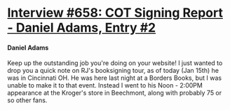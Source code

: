 # [Interview #658: COT Signing Report - Daniel Adams, Entry #2](https://www.theoryland.com/intvmain.php?i=658#2)

#### Daniel Adams

Keep up the outstanding job you're doing on your website! I just wanted to drop you a quick note on RJ's booksigning tour, as of today (Jan 15th) he was in Cincinnati OH. He was here last night at a Borders Books, but I was unable to make it to that event. Instead I went to his Noon - 2:00PM appearance at the Kroger's store in Beechmont, along with probably 75 or so other fans.

